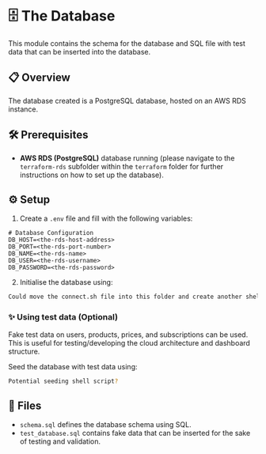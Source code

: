 # 🗄️ The Database
This module contains the schema for the database and SQL file with test data that can be inserted into the database.

## 📋 Overview 
The database created is a PostgreSQL database, hosted on an AWS RDS instance.

## 🛠️ Prerequisites
- **AWS RDS (PostgreSQL)** database running (please navigate to the `terraform-rds` subfolder within the `terraform` folder for further instructions on how to set up the database).

## ⚙️ Setup
1. Create a `.env` file and fill with the following variables:
```env
# Database Configuration
DB_HOST=<the-rds-host-address>
DB_PORT=<the-rds-port-number>
DB_NAME=<the-rds-name>
DB_USER=<the-rds-username>
DB_PASSWORD=<the-rds-password>
```

2. Initialise the database using:
```bash
Could move the connect.sh file into this folder and create another shell script for seeding the database?
```

### ✨ Using test data (**Optional**)
Fake test data on users, products, prices, and subscriptions can be used. This is useful for testing/developing the cloud architecture and dashboard structure.

Seed the database with test data using:
```bash
Potential seeding shell script?
```

## 📁 Files
- `schema.sql` defines the database schema using SQL.
- `test_database.sql` contains fake data that can be inserted for the sake of testing and validation.